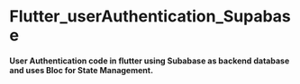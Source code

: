 # Flutter_userAuthentication_Supabase

#### User Authentication code in flutter using Subabase as backend database and uses Bloc for State Management.
